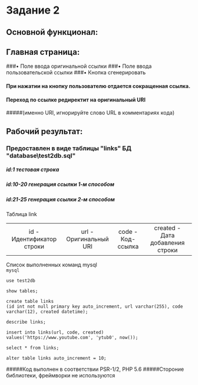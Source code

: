 ﻿# Задание 2
## Основной функционал:
## Главная страница: 
###•	 Поле ввода оригинальной ссылки
###•	 Поле ввода пользовательской ссылки
###•	 Кнопка сгенерировать
#### При нажатии на кнопку пользователю отдается сокращенная ссылка.
#### Переход по ссылке редиректит на оригинальный URI
#####(именно URI, игнорируйте слово URL в комментариях кода)
## Рабочий результат:
### Предоставлен в виде таблицы "links" БД "database\test2db.sql"
##### id:1 тестовая строка
##### id:10-20 генерация ссылки 1-м способом
##### id:21-25 генерация ссылки 2-м способом

Таблица link<br>
<table><tbody><tr align="center">
<td>id -<br>Идентификатор строки</td> 
<td>url -<br>Оригинальный URI</td>
<td>code -<br>Код-ссылка</td>
<td>created -<br>Дата добавления строки</td>
</tr></tbody></table>
Список выполненных команд mysql<br>
<code>mysql<br>
use test2db<br>
show tables;<br>
create table links 
(id int not null primary key auto_increment, url varchar(255), code varchar(12), created datetime);<br>
describe links;<br>
insert into links(url, code, created) values('https://www.youtube.com', 'ytub0', now());<br>
select * from links;<br>
alter table links auto_increment = 10;</code>

#####Код выполнен в соответствии PSR-1/2, PHP 5.6 
#####Стороние библиотеки, фреймворки не используются